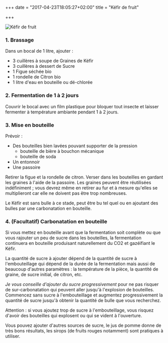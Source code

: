 +++
date = "2017-04-23T18:05:27+02:00"
title = "Kéfir de fruit"

+++

![Kéfir de fruit](/kefirdefruit.jpg)

### 1. Brassage

Dans un bocal de 1 litre, ajouter :

- 3 cuillères à soupe de Graines de Kéfir
- 3 cuillères à dessert de Sucre
- 1 Figue séchée bio
- 1 rondelle de Citron bio
- 1 litre d'eau en bouteille ou dé-chlorée

### 2. Fermentation de 1 à 2 jours

Couvrir le bocal avec un film plastique pour bloquer tout insecte et
laisser fermenter à température ambiante pendant 1 à 2 jours.

### 3. Mise en bouteille

Prévoir :

- Des bouteilles bien lavées pouvant supporter de la pression
  - bouteille de bière à bouchon mécanique
  - bouteille de soda
- Un entonnoir
- Une passoire

Retirer la figue et la rondelle de citron. Verser dans les bouteilles
en gardant les graines à l'aide de la passoire. Les graines peuvent
être réutilisées indéfiniment ; vous devrez même en retirer au fur et
à mesure qu'elles se multiplieront car elle ne doivent pas être trop
nombreuses.

Le Kéfir est sans bulle à ce stade, peut être bu tel quel ou en
ajoutant des bulles par une carbonatation en bouteille.

### 4. (Facultatif) Carbonatation en bouteille


Si vous mettez en bouteille avant que la fermentation soit complète ou
que vous rajouter un peu de sucre dans les bouteilles, la fermentation
continuera en bouteille produisant naturellement du CO2 et gazéifiant
le Kéfir.

La quantité de sucre à ajouter dépend de la quantité de sucre à
l'embouteillage qui dépend de la durée de la fermentation mais aussi
de beaucoup d'autres paramètres : la température de la pièce, la
quantité de graine, de sucre initial, de citron, etc.

*Je vous
conseille d'ajouter du sucre progressivement* pour ne pas risquer de
sur-carbonatation qui peuvent aller jusqu'à l'explosion de
bouteilles. Commencez sans sucre à l'embouteillage et augmentez
progressivement la quantité de sucre jusqu'à obtenir la quantité de
bulle que vous recherchez.

Attention : si vous ajoutez trop de sucre à l'embouteillage, vous
risquez d'avoir des bouteilles qui explosent ou qui se vident à
l'ouverture.

Vous pouvez ajouter d'autres sources de sucre, le jus de pomme donne
de très bons résultats, les sirops (de fruits rouges notamment) sont
pratiques à utiliser.
